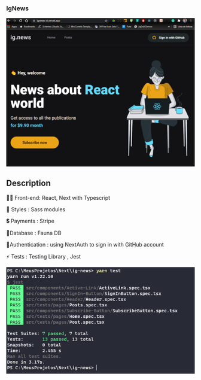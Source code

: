 ### IgNews
![Screenshot](prints/print-home.png)


## Description

👨‍💻 Front-end: React, Next with Typescript

🌟 Styles : Sass modules

💲 Payments : Stripe

🚩Database : Fauna DB

🔐Authentication : using NextAuth to sign in with GitHub account

⚡ Tests : Testing Library , Jest

![Screenshot](prints/tests-ignews.png)

